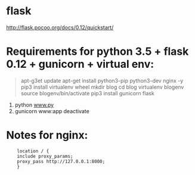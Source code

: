 # flask
http://flask.pocoo.org/docs/0.12/quickstart/

# Requirements for python 3.5 + flask 0.12 + gunicorn + virtual env:

> apt-g3et update
> apt-get install python3-pip python3-dev nginx -y
pip3 install virtualenv wheel
mkdir blog
cd blog
virtualenv blogenv
source blogenv/bin/activate
pip3 install gunicorn flask
1) python www.py
2) gunicorn www:app
deactivate

# Notes for nginx:
        location / {
        include proxy_params;
        proxy_pass http://127.0.0.1:8000;
        }

